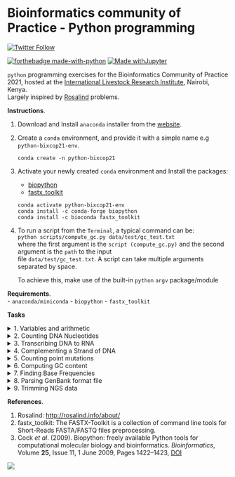 # Bioinformatics community of Practice - Python programming

[![Twitter Follow](https://img.shields.io/twitter/follow/john_juma.svg?style=social)](https://twitter.com/john_juma)


[![forthebadge made-with-python](http://ForTheBadge.com/images/badges/made-with-python.svg)](https://www.python.org/)
[![Made withJupyter](https://img.shields.io/badge/Made%20with-Jupyter-orange?style=for-the-badge&logo=Jupyter)](https://jupyter.org/try)

```python``` programming exercises for the Bioinformatics Community of Practice 2021,
hosted at the [International Livestock Research Institute](https://www.ilri.org/), Nairobi, Kenya.    
Largely inspired by [Rosalind](http://rosalind.info/about/) problems.  

**Instructions**.  
1. Download and Install ```anaconda``` installer from the [website](https://www.anaconda.com/products/individual).  
2. Create a ```conda``` environment, and provide it with a simple name e.g ```python-bixcop21-env```.  

    ```conda create -n python-bixcop21```
3. Activate your newly created ```conda``` environment and Install the packages:
    * [biopython](https://biopython.org/)
    * [fastx_toolkit](http://hannonlab.cshl.edu/fastx_toolkit/)
    
    ```
    conda activate python-bixcop21-env
    conda install -c conda-forge biopython
    conda install -c bioconda fastx_toolkit
   ```
4. To run a script from the  ```Terminal```, a typical command can be:  
    ```python scripts/compute_gc.py data/test/gc_test.txt```  
    where the first argument is the ```script (compute_gc.py)``` and the second argument is the ```path``` to the input  
    file ```data/test/gc_test.txt```. A script can take multiple arguments separated by space.  
    
    To achieve this, make use of the built-in ```python``` ```argv``` package/module

**Requirements**.  
    - ```anaconda/miniconda```
    - ```biopython```
    - ```fastx_toolkit```
    

**Tasks**

<details>
  <summary>1. Variables and arithmetic</summary>
 
**Problem**. 
----------- 

**Given**: Two positive integers ``a`` and ```b```, each less than 1000.

**Return**: The integer corresponding to the square of the hypotenuse of the right triangle whose legs have lengths ```a```
and ```b```.  

**Sample Dataset**.  
```3 5```

**Sample Output**.  
```34```

**Instructions**
- Obtain the [dataset](https://github.com/ajodeh-juma/bixcop-2021-python/raw/main/data/test/ini2_dataset.txt) 
using ```wget``` command
- Write a function to print the output.  
</details>

<details>
  <summary>2. Counting DNA Nucleotides</summary>
  
**Problem**.  
-----------
A string is simply an ordered collection of symbols selected from 
some alphabet and formed into a word; the length of a string is the 
number of symbols that it contains.

An example of a length 21 DNA string (whose alphabet contains the 
symbols ```A```, ```C```, ```G```, and ```T```) is 
```ATGCTTCAGAAAGGTCTTACG```.

Given: A DNA string _s_ of length at most 1000 nt.  

Return: Four integers (separated by spaces) counting the 
respective number of times that the symbols ```A```, ```C```, ```G```, 
and ```T``` occur in _s_.

**Sample Dataset**.  
```AGCTTTTCATTCTGACTGCAACGGGCAATATGTCTCTGTGTGGATTAAAAAAAGAGTGTCTGATAGCAGC```

**Sample Output**.  
```20 12 17 21```

##### Instructions
- Obtain the [dataset](https://github.com/ajodeh-juma/bixcop-2021-python/raw/main/data/test/dna_dataset.txt)
using ```wget``` command
- Write a function to print the output
</details>

<details>
  <summary>3. Transcribing DNA to RNA</summary>

**Problem**.  
-----------
An RNA string is a string formed from the alphabet containing 
```A```, ```C```, ```G```, and ```U```.
Given a DNA string _t_ corresponding to a coding strand, 
its transcribed RNA string _u_ is formed by replacing all 
occurrences of ```T``` in _t_ with ```U``` in _u_.

**Given**: A DNA string _t_ having length at most 1000 nt.  

**Return**: The transcribed RNA string of _t_

**Sample Dataset**.  
```GATGGAACTTGACTACGTAAATT```

**Sample Output**.  
```GAUGGAACUUGACUACGUAAAUU```

##### Instructions
- Obtain the [dataset](https://github.com/ajodeh-juma/bixcop-2021-python/raw/main/data/test/rna_dataset.txt),
using ```wget``` command
- Write a function to print the output
</details>

<details>
  <summary>4. Complementing a Strand of DNA</summary>

**Problem**.  
-----------
In DNA strings, symbols ```A``` and ```T``` are complements of each other, as are ```C``` and ```G```.  

The reverse complement of a DNA string _s_ is the string _s_<sup>_c_</sup> formed by reversing the symbols of _s_,
then taking the complement of each symbol (e.g., the reverse complement of ```GTCA``` is ```TGAC```).

**Given**: A DNA string _s_ of length at most 1000 bp.  

**Return**: The reverse complement _s_<sup>_c_</sup> of _s_.

**Sample Dataset**.  
```AAAACCCGGT```

**Sample Output**.  
```ACCGGGTTTT```

##### Instructions
- Obtain the [dataset](https://github.com/ajodeh-juma/bixcop-2021-python/raw/main/data/test/revc_dataset.txt),
using ```wget``` command
- Write a function to print the output
</details>

<details>
  <summary>5. Counting point mutations</summary>

**Problem**. 
----------- 
Given two strings _s_ and _t_ of equal length, the Hamming distance between _s_ and _t_, 
denoted _d_<sub>H</sub>(_s_,_t_), is the number of corresponding symbols that differ in _s_ and _t_, see the figure below.  
 
![Figure 2](https://github.com/ajodeh-juma/bixcop-2021-python/raw/main/images/Hamming_distance.png).  

Given: Two DNA strings _s_ and _t_ of equal length (not exceeding 1 kbp).

Return: The Hamming distance _d_<sub>H</sub>(_s_,_t_)

**Sample Dataset**.  
```
GAGCCTACTAACGGGAT
CATCGTAATGACGGCCT
```

**Sample Output**.  
```7```

##### Instructions
- Obtain the [dataset](https://github.com/ajodeh-juma/bixcop-2021-python/raw/main/data/test/hamm_dataset.txt),
using ```wget``` command
- Write a function to print the output
</details>

<details>
  <summary>6. Computing GC content</summary>

**Problem**.  
-----------
The GC-content of a DNA string is given by the percentage of symbols in the string that are ```C``` or ```G```.  
For example, the GC-content of ```AGCTATAG``` is ```37.5%```.  Note that the reverse complement of any DNA string has the same GC-content.

DNA strings must be labeled when they are consolidated into a database.  
A commonly used method of string labeling is called ```FASTA``` format.  
In this format, the string is introduced by a line that begins with ```>```, 
followed by some labeling information. Subsequent lines contain the string itself; the first line to begin with ```>``` 
indicates the label of the next string.

**Given**: At most 10 DNA strings in ```FASTA``` format (of length at most 1 kbp each).

**Return**: The ID of the string having the highest GC-content, followed by the GC-content of that string in 6 decimal places. 


**Sample Dataset**.  
```
>Rosalind_6404
CCTGCGGAAGATCGGCACTAGAATAGCCAGAACCGTTTCTCTGAGGCTTCCGGCCTTCCC
TCCCACTAATAATTCTGAGG
>Rosalind_5959
CCATCGGTAGCGCATCCTTAGTCCAATTAAGTCCCTATCCAGGCGCTCCGCCGAAGGTCT
ATATCCATTTGTCAGCAGACACGC
>Rosalind_0808
CCACCCTCGTGGTATGGCTAGGCATTCAGGAACCGGAGAACGCTTCAGACCAGCCCGGAC
TGGGAACCTGCGGGCAGTAGGTGGAAT
```

**Sample Output**.  
```
Rosalind_0808
60.919540
```

##### Instructions
- Obtain the [dataset](https://github.com/ajodeh-juma/bixcop-2021-python/raw/main/data/test/gc_dataset.txt),
using ```wget``` command
- Write a function to print the output
</details>


<details>
  <summary>7. Finding Base Frequencies</summary>

**Problem**. 
----------- 
DNA consists of four molecules called nucleotides, or bases, and can be 
represented as a string of the letters ```A```, ```C```, ```G```, 
and ```T```. But this does not 
mean that all four nucleotides need to be similarly frequent. 
Are some nucleotides more frequent than others, say in yeast, as 
represented by the first chromosome of yeast? Also, DNA is really not a 
single thread, but two threads wound together. This wounding is based on 
an ```A``` from one thread binding to a ```T``` of the other thread, 
and ```C``` binding to 
```G``` (that is, ```A``` will only bind with ```T```, not with ```C``` or ```G```). 
Could this fact 
force groups of the four symbol frequencies to be equal? 
The answer is that the A-T and G-C binding does not in principle force 
certain frequencies to be equal, but in practice they usually become so 
because of evolutionary factors related to this pairing.

##### Task
Compute the frequencies of the bases ```A```, ```C```, ```G```, 
and ```T```. That is, the number of times each base occurs in the 
DNA string, divided by the length of the string. For example, 
if the DNA string is ```ACGGAAA```, the length is 7, ```A``` appears 
4 times with frequency 4/7, ```C``` appears once with frequency 1/7, 
```G``` appears twice with frequency 2/7, and ```T``` does not 
appear so the frequency is 0.

##### Instructions
- Obtain the [yeast chromosome 1 sequence](http://sgd-archive.yeastgenome.org/sequence/S288C_reference/chromosomes/fasta/chr01.fsa),
If unable to access the file, get it from [here](https://github.com/ajodeh-juma/bixcop-2021-python/raw/main/data/test/chr01.fsa)
- Write function(s) to compute the base frequencies.

**Sample Output**.  
(Note that the numbers in this output are made up. The numbers in your output will be different!).  

```A: 0.112647```<br>```C: 0.223456```<br>```G: 0.212356```<br>```T: 0.501349```.  


</details>

<details>
  <summary>8. Parsing GenBank format file</summary>
  
**Problem**.  
-----------
GenBank format (GenBank Flat File Format) consists of an 
annotation section and a sequence section. The start of the annotation 
section is marked by a line beginning with the word ```LOCUS```. 
The start of sequence section is marked by a line beginning with the 
word ```ORIGIN``` and the end of the section is marked by a 
line with only ```//```.  
Explore a sample genbank file [here](https://www.ncbi.nlm.nih.gov/nuccore/X81322)

**Instructions**.  
Fetch the ```argonaut.gbk``` [here](https://github.com/ajodeh-juma/bixcop-2021-python/raw/main/data/test/argonaut.gb)
using the ```wget``` command.

**Tasks**.  
1. Write your own Python script that parses the GenBank file and performs:  
    * computes sequence records lengths
    * computes GC content
    * reports statistics in an ordered table
2. Use some functionality from the ```BioPython``` package to retrieve the records from GenBank in GenBank format.  
    * Retrieve records for the accessions given in the file [ebov_accessions.txt](https://github.com/ajodeh-juma/bixcop-2021-python/raw/main/data/test/ebov_accessions.txt) 
    using ```BioPython Entrez``` module.  
    * Save your genbank records as ```ebov.gbk```
    
        **Hints**.  
        * Use the ```Entrez.efetch()``` function to retrieve the sequences in GenBank format (database “nucleotides”)
        * As alternative for your own parser you can also experiment with the ```Bio.SeqIO.parse()``` function
        * Search field descriptions for sequence database: http://www.ncbi.nlm.nih.gov/books/NBK49540/.  
        
         **Example**.  
        ```
        >>>from Bio import Entrez
        >>>Entrez.email = "your_name@your_mail_server.com" 
        >>>handle = Entrez.efetch(db="nucleotide", id=["FJ817486, JX069768, JX469983"], rettype="fasta") 
        >>>records = handle.read()
        >>>print(records)
        ```
    

**Output(s)**.  
* Print a tab-delimited table of accession number, organism name, %GC content, sequence length
* Print the label and sequence of the shortest sequence in ```FASTA``` format

**Sample Output**.  
```NM_179453    Arabidopsis thaliana    45.54   3507```.  
```NM_001130718 Strongylocentrotus purpuratus   52.96   2868```.  
```>NM_166020  Drosophila melanogaster ACAGTGCGGAGTGTTTGTTACATGTTAGAGCGTATATATATTTTGAAAAGAGCAGCGACGCCGCCTCAAACCACCGACTAAAATGTCCACGGAGCGTGAGCT```
</details>

<details>
  <summary>9. Trimming NGS data</summary>
  
  
**Description**.  
-----------
Next-generation sequencing machines produce vast amounts of DNA or RNA reads. 
Illumina’s sequencers produce output in the form of FASTQ files. 
Quality control of the produced reads is a necessary step before any downstream analysis, 
such as assembly or mapping. Typically, the average quality at the 3’ end of 
the reads is lower than at the 5’ end of the read, caused by the 
chemistry and process of sequencing. When plotting the ```per-base quality``` 
for all reads in a FASTQ file, a typical pattern looks like this:  

![Figure 2](https://github.com/ajodeh-juma/bixcop-2021-python/raw/main/images/per_base_quality.png).  


In this assignment you will calculate the average quality score at each position of the read, 
use a command line tool to ```trim``` off low-quality bases, and assess whether the average per-base quality has improved.

**Assignment**.  
Write a script that performs the following tasks:
1. Parse a FASTQ file. Translate the quality values (```Illumina 1.5+ encoding```) to a
scale from ```0``` to ```41```. Use the built-in Python function ```ord()``` for the translation.
2. Calculate the length of the shortest sequence in the input FASTQ file, the longest
sequence in the file, and calculate the average sequence length.
3. Calculate the average quality score (on a scale from ```0``` to ```41```) at each position of
the read. In the raw FASTQ file all sequences have the same length. When calculating the average quality value at position 0, you average over the quality values at position 0 of all the reads, etc. Your script should be able to work on input sequences of any length (e.g. the tiny example below).
4. In your Python script, trim off low-quality bases using the program ```fastq_quality_trimmer```. Set the quality threshold to ```30```. Name the output file ‘trimmed.fq’.
5. Calculate the average quality score at each position of the read in the trimmed file. At each position, calculate the improvement with respect to that of the original FASTQ file (step 3).
6. Report the minimum, maximum, average sequence length for both the original FASTQ file, and the trimmed FASTQ file.
7. For each read position, report the average quality score in the original file, the average quality score in the trimmed file, and the improvement in average quality, in tab-delimited columns.
Input
A FASTQ file containing 10000 records. It is a sample of genomic reads from a tomato plant.  
Use the command ```wget``` to download the file [here](https://github.com/ajodeh-juma/bixcop-2021-python/raw/main/data/test/tomatosample.fq).  
For development purposes or if you fail to get step 4 working, 
a trimmed FASTQ file is also provided: http://www.bioinformatics.nl/courses/BIF-30806/docs/trimmedsample.fq

**Output**.  
The output of your script should look like this: 
(Note that the numbers in this output are made up. The numbers in your output will be different!).  
```ORIGINAL: min=100, max=100, avg=100.00```<br>```TRIMMED: min=27, max=100, avg=96.48```.  
```1    33.18   0.00```<br>```2 33.42   0.00```<br>```3 33.11   0.00```<br>```99   28.22   0.00```<br>```100    27.82   0.00```.  

**A tiny example**.  

| Label         | Original      | Quality in original   |  Trimmed at t=30  | Quality in trimmed |
|:-------------:|:-------------:| :-------------------: | :----------------:| :-----------------:|
| Seq1          | AGACA         | 34,34,34,37,37        | AGACA             | 34,34,34,37,37     |
| Qual1         | bbbee         |                       | bbbee             |                    |
| Seq2          | CCCAA         | 40,40,40,39,27        | CCCA              | 40,40,40,39        |
| Qual2         | hhhg[         |                       | hhhg              |                    |
| Seq3          | ATAAT         | 35,35,35,3,2          | ATA               | 35, 35, 35         |
| Qual3         | cccCB         |                       | ccc               |                    |
|               | pos 1 avg     |     36.33             |                   |      36.33         |
|               | pos 4 avg     |     26.33             |                   |      38.00         |


The tiny example used can be obtained for validation purposes: http://www.bioinformatics.nl/courses/BIF-30806/docs/tiny.fq.  
**Environment**.  
- use the ```conda environment``` you created ```python-bixcop21-env```.
- Try it by typing ```fastq_quality_trimmer –h```.  
- On the command line. You should see information on the usage and options.  

**Additional notes**:  
- Put your full name and student number as a comment in your script and put your name in the file name of your script.
- You may use the slides and the code from your exercises from this week. You cannot use BioPython or comparable packages, you should write your own fastq parser. You may not directly copy code from the internet, but you may use it as inspiration.
- The FASTQ format and quality values are explained on: http://en.wikipedia.org/wiki/FASTQ_format
- Running ```fastq_quality_trimmer``` takes only a few seconds or so. But to avoid running it over and over again, make sure your code checks whether the trimmed file exists.
- Think about your code organization. Use subroutines.
- Document your code.
- Make sure you hand in a working script. If it is unfinished, you can leave the unfinished part in comments.
</details>

**References**.  
1.  Rosalind: http://rosalind.info/about/
2. fastx_toolkit: The FASTX-Toolkit is a collection of command line tools for Short-Reads FASTA/FASTQ files preprocessing. 
3. Cock _et al_. (2009). Biopython: freely available Python tools for computational molecular biology and bioinformatics.  _Bioinformatics_, Volume **25**, Issue 11, 1 June 2009, Pages 1422–1423, [DOI](https://doi.org/10.1093/bioinformatics/btp163)

![](https://img.shields.io/badge/licence-MIT-lightgrey.svg)

